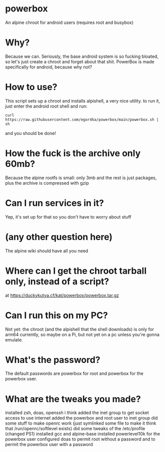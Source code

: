 # powerbox
An alpine chroot for android users (requires root and busybox)

# Why?
Because we can. Seriously, the base android system is so fucking bloated, so let's just create a chroot and forget about that shit. PowerBox is made specifically for android, because why not?

# How to use?
This script sets up a chroot and installs alpishell, a very nice utility.
to run it, just enter the android root shell and run:
```
curl https://raw.githubusercontent.com/egor4ka/powerbox/main/powerbox.sh | sh
``` 
and you should be done!

# How the fuck is the archive only 60mb?
Because the alpine rootfs is small: only 3mb and the rest is just packages, plus the archive is compressed with gzip

# Can I run services in it?
Yep, it's set up for that so you don't have to worry about stuff

# (any other question here)
The alpine wiki should have all you need

# Where can I get the chroot tarball only, instead of a script?
at https://duckykutya.cf/kat/powerbox/powerbox.tar.gz

# Can I run this on my PC?
Not yet: the chroot (and the alpishell that the shell downloads) is only for arm64 currently, so maybe on a Pi, but not yet on a pc unless you're gonna emulate.

# What's the password?
The default passwords are powerbox for root and powerbox for the powerbox user.

# What are the tweaks you made?
installed zsh, doas, openssh i think
added the inet group to get socket access to use internet
added the powerbox and root user to inet group
did some stuff to make openrc work (just symlinked some file to make it think that /run/openrc/softlevel exists)
did some tweaks of the /etc/profile (changed PS1)
installed gcc and alpine-base
installed powerlevel10k for the powerbox user
configured doas to permit root without a password and to permit the powerbox user with a password

